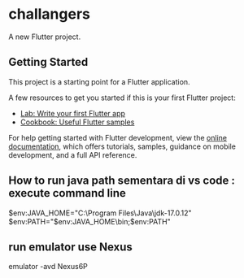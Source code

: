 # challangers

A new Flutter project.

## Getting Started

This project is a starting point for a Flutter application.

A few resources to get you started if this is your first Flutter project:

- [Lab: Write your first Flutter app](https://docs.flutter.dev/get-started/codelab)
- [Cookbook: Useful Flutter samples](https://docs.flutter.dev/cookbook)

For help getting started with Flutter development, view the
[online documentation](https://docs.flutter.dev/), which offers tutorials,
samples, guidance on mobile development, and a full API reference.

## How to run java path sementara di vs code : execute command line

$env:JAVA_HOME="C:\Program Files\Java\jdk-17.0.12"
$env:PATH="$env:JAVA_HOME\bin;$env:PATH"

## run emulator use Nexus
emulator -avd Nexus6P
